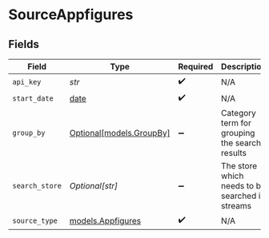 # SourceAppfigures


## Fields

| Field                                                                | Type                                                                 | Required                                                             | Description                                                          |
| -------------------------------------------------------------------- | -------------------------------------------------------------------- | -------------------------------------------------------------------- | -------------------------------------------------------------------- |
| `api_key`                                                            | *str*                                                                | :heavy_check_mark:                                                   | N/A                                                                  |
| `start_date`                                                         | [date](https://docs.python.org/3/library/datetime.html#date-objects) | :heavy_check_mark:                                                   | N/A                                                                  |
| `group_by`                                                           | [Optional[models.GroupBy]](../models/groupby.md)                     | :heavy_minus_sign:                                                   | Category term for grouping the search results                        |
| `search_store`                                                       | *Optional[str]*                                                      | :heavy_minus_sign:                                                   | The store which needs to be searched in streams                      |
| `source_type`                                                        | [models.Appfigures](../models/appfigures.md)                         | :heavy_check_mark:                                                   | N/A                                                                  |